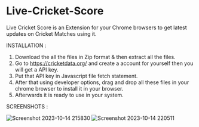 # Live-Cricket-Score
Live Cricket Score is an Extension for your Chrome browsers to get latest updates on Cricket Matches using it.

INSTALLATION : 

1. Download the all the files in Zip format & then extract all the files.
2. Go to https://cricketdata.org/ and create a account for yourself then you will get a API key.
3. Put that API key in Javascript file fetch statement.
4. After that using developer options, drag and drop all these files in your chrome browser to install it in your browser.
5. Afterwards it is ready to use in your system.


SCREENSHOTS : 



![Screenshot 2023-10-14 215830](https://github.com/iamkartiksehrawat/Live-Cricket-Score/assets/134216694/ba8c13cf-0b74-4d48-82a1-0d1be7ea7720)
![Screenshot 2023-10-14 220511](https://github.com/iamkartiksehrawat/Live-Cricket-Score/assets/134216694/5fdfaedb-0781-41ee-b063-79640578f452)

